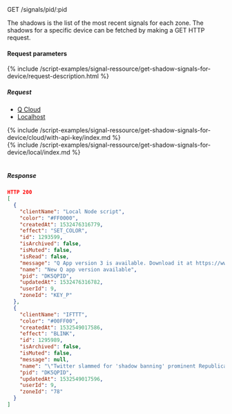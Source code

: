 


<div class="endpoint-container">
GET /signals/pid/:pid
</div>

The shadows is the list of the most recent signals for each zone.
The shadows for a specific device can be fetched by making a GET HTTP request.


#### Request parameters
{% include /script-examples/signal-ressource/get-shadow-signals-for-device/request-description.html %}


##### Request

<!-- Tab panes -->
<div class="tab-content cloud-or-local-tab-content">

<!-- Nav tabs -->
<ul class="nav nav-pills mb-3 cloud-or-local-nav" id="pills-tab" role="tablist">
  <li class="nav-item">
    <a class="nav-link cloud-server active" id="get-shadow-signals-for-device-cloud-tab"  data-toggle="pill"  href="#get-shadow-signals-for-device-cloud" role="tab" aria-controls="get-shadow-signals-for-device-cloud" aria-selected="true">Q Cloud</a>
  </li>
  <li class="nav-item">
    <a class="nav-link localhost-server" id="get-shadow-signals-for-device-local-tab"  data-toggle="pill"  href="#get-shadow-signals-for-device-local"  role="tab" aria-controls="get-shadow-signals-for-device-local" aria-selected="false">Localhost</a>
  </li>
</ul>

<!-- Cloud code example -->
<div class="tab-pane active" id="get-shadow-signals-for-device-cloud" role="tabpanel" aria-labelledby="get-shadow-signals-for-device-cloud-tab" markdown="1">
{% include /script-examples/signal-ressource/get-shadow-signals-for-device/cloud/with-api-key/index.md %}
</div>

<!-- Local example -->
<div class="tab-pane" id="get-shadow-signals-for-device-local" role="tabpanel" aria-labelledby="get-shadow-signals-for-device-local-tab" markdown="1">
{% include /script-examples/signal-ressource/get-shadow-signals-for-device/local/index.md %}
</div>
</div>
<br>

##### Response



<div class="code-response" markdown="1">

```json
HTTP 200
[
  {
    "clientName": "Local Node script",
    "color": "#FF0000",
    "createdAt": 1532476316779,
    "effect": "SET_COLOR",
    "id": 1293599,
    "isArchived": false,
    "isMuted": false,
    "isRead": false,
    "message": "Q App version 3 is available. Download it at https://www.daskeyboard.io/get-started/download/",
    "name": "New Q app version available",
    "pid": "DK5QPID",
    "updatedAt": 1532476316782,
    "userId": 9,
    "zoneId": "KEY_P"
  },
  {
    "clientName": "IFTTT",
    "color": "#00FF00",
    "createdAt": 1532549017586,
    "effect": "BLINK",
    "id": 1295989,
    "isArchived": false,
    "isMuted": false,
    "message": null,
    "name": "\"Twitter slammed for 'shadow banning' prominent Republicans\" via FOX NEWS",
    "pid": "DK5QPID",
    "updatedAt": 1532549017596,
    "userId": 9,
    "zoneId": "78"
  }
]
```

</div>